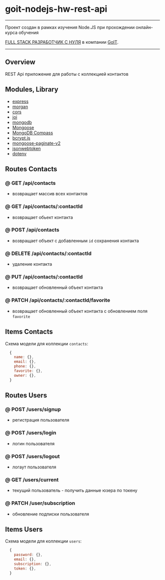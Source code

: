 # goit-nodejs-hw-rest-api

<hr>
Проект создан в рамках изучения Node.JS при прохождении онлайн-курса обучения

[FULL STACK РАЗРАБОТЧИК С НУЛЯ](https://goit.ua/fullstackonline/#) в компании [GoIT](https://goit.ua).
<hr>

## Overview

REST Api приложение для работы с коллекцией контактов

## Modules, Library

- [express](https://www.npmjs.com/package/express)
- [morgan](https://www.npmjs.com/package/morgan)
- [cors](https://www.npmjs.com/package/cors)
- [joi](https://github.com/sideway/joi)
- [mongodb](https://www.npmjs.com/package/mongodb)
- [Mongoose ](https://mongoosejs.com/)
- [MongoDB Compass ](https://www.mongodb.com/products/compass)
- [bcrypt.js ](https://www.npmjs.com/package/bcryptjs)
- [mongoose-paginate-v2 ](https://www.npmjs.com/package/mongoose-paginate-v2)
- [jsonwebtoken ](https://www.npmjs.com/package/jsonwebtoken)
- [dotenv ](https://www.npmjs.com/package/dotenv)

## Routes Contacts

### @ GET /api/contacts

- возвращает массив всех контактов

### @ GET /api/contacts/:contactId

- возвращает обьект контакта

### @ POST /api/contacts

- возвращает объект с добавленным `id` сохранения контакта

### @ DELETE /api/contacts/:contactId

- удаление контакта

### @ PUT /api/contacts/:contactId

- возвращает обновленный объект контакта

### @ PATCH /api/contacts/:contactId/favorite

- возвращает обновленный объект контакта c обновлением поля `favorite`


## Items Contacts

Схема модели для коллекции `contacts`:

```js
  {
    name: {},
    email: {},
    phone: {},
    favorite: {},
    owner: {},
  }
```
## Routes Users

### @ POST /users/signup

- регистрация пользователя

### @ POST /users/login

- логин пользователя

### @ POST /users/logout

- логаут пользователя

### @ GET /users/current

- текущий пользователь - получить данные юзера по токену

### @ PATCH /user/subscription

- обновление подписки пользователя

## Items Users

Схема модели для коллекции `users`:

```js
  {
    password: {},
    email: {},
    subscription: {},
    token: {},
  }
```
